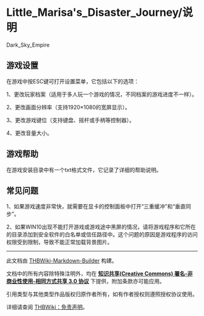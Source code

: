 # Little_Marisa's_Disaster_Journey/说明

<!-- source html: G:\repos\THBWiki-Markdown-Builder\THBWikiMarkdown\Temp\main\8\8c\ns0%3ALittle_Marisa%27s_Disaster_Journey%2F%E8%AF%B4%E6%98%8E.html -->

Dark_Sky_Empire


## 游戏设置
  
在游戏中按ESC键可打开设置菜单，它包括以下的选项：
  
  
1、更改玩家档案（适用于多人玩一个游戏的情况，不同档案的游戏进度不一样）。
  
  
2、更改画面分辨率（支持1920×1080的宽屏显示）。
  
  
3、更改游戏键位（支持键盘、摇杆或手柄等控制器）。
  
  
4、更改音量大小。
  


## 游戏帮助
  
在游戏安装目录中有一个txt格式文件，它记录了详细的帮助说明。
  


## 常见问题
  
1、如果游戏速度非常快，就需要在显卡的控制面板中打开“三重缓冲”和“垂直同步”。
  
  
2、如果WIN10出现不能打开游戏或游戏途中黑屏的情况，请将游戏程序和它所在的目录添加到安全软件的白名单或信任路径中。这个问题的原因是游戏程序的访问权限受到限制，导致不能正常加载背景图片。
  





---

此文档由 [THBWiki-Markdown-Builder](https://github.com/Delsin-Yu/THBWiki-Markdown-Builder) 构建。

文档中的所有内容除特殊注明外，均在 [**知识共享(Creative Commons) 署名-非商业性使用-相同方式共享 3.0 协议**](https://creativecommons.org/licenses/by-sa/3.0/deed.zh-hans) 下提供，附加条款亦可能应用。

引用类型与其他类型作品版权归原作者所有，如有作者授权则遵照授权协议使用。

详细请查阅 [THBWiki：免责声明](https://thbwiki.cc/THBWiki:%E5%85%8D%E8%B4%A3%E5%A3%B0%E6%98%8E)。

